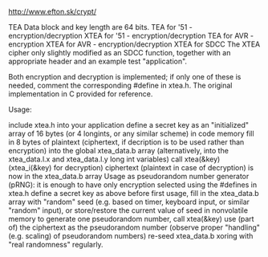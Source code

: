 http://www.efton.sk/crypt/

TEA
Data block and key length are 64 bits.
TEA for '51 - encryption/decryption
XTEA for '51 - encryption/decryption
TEA for AVR - encryption
XTEA for AVR - encryption/decryption
XTEA for SDCC
The XTEA cipher only slightly modified as an SDCC function, together with an appropriate header and an example test "application".

Both encryption and decryption is implemented; if only one of these is needed, comment the corresponding #define in xtea.h. The original implementation in C provided for reference.

Usage:

include xtea.h into your application
define a secret key as an "initialized" array of 16 bytes (or 4 longints, or any similar scheme) in code memory
fill in 8 bytes of plaintext (ciphertext, if decription is to be used rather than encryption) into the global xtea_data.b array (alternatively, into the xtea_data.l.x and xtea_data.l.y long int variables)
call xtea(&key) (xtea_i(&key) for decryption)
ciphertext (plaintext in case of decryption) is now in the xtea_data.b array
Usage as pseudorandom number generator (pRNG):
it is enough to have only encryption selected using the #defines in xtea.h
define a secret key as above
before first usage, fill in the xtea_data.b array with "random" seed (e.g. based on timer, keyboard input, or similar "random" input), or store/restore the current value of seed in nonvolatile memory
to generate one pseudorandom number, call xtea(&key)
use (part of) the ciphertext as the pseudorandom number (observe proper "handling" (e.g. scaling) of pseudorandom numbers)
re-seed xtea_data.b xoring with "real randomness" regularly.


